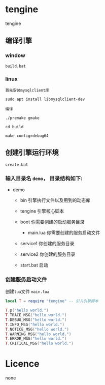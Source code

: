 ﻿# tengine

tengine

## 编译引擎

### window

  ```
  build.bat
  ```

### linux
    首先安装mysqlclient库
  ```
  sudo apt install libmysqlclient-dev
  ```
    
    编译
  ```
  ./premake gmake

  cd build

  make config=debug64
  ```

## 创建引擎运行环境

```
create.bat
```

### 输入目录名 `demo`， 目录结构如下:

* demo
  * bin         引擎执行文件以及用到的动态库
  * tengine     引擎核心脚本

  * boot        你需要创建的启动服务目录
    * main.lua  你需要创建的服务启动文件

  * service1    你创建的服务目录
  * service2    你创建的服务目录
  
  * start.bat   启动

### 创建服务启动文件

创建`lua`文件 `main.lua`

```lua
local T = require "tengine" -- 引入引擎脚本

T.p("hello world.")
T.TRACE_MSG("hello world.")
T.DEBUG_MSG("hello world.")
T.INFO_MSG("hello world.")
T.NOTICE_MSG("hello world.")
T.WARNING_MSG("hello world.")
T.ERROR_MSG("hello world.")
T.CRITICAL_MSG("hello world.")

```

# Licence

none

